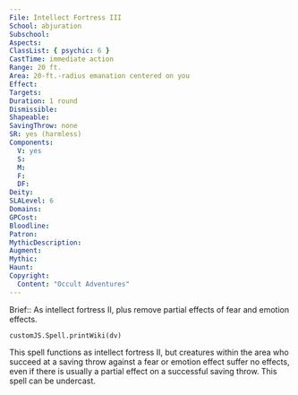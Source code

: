 ```yaml
---
File: Intellect Fortress III
School: abjuration
Subschool: 
Aspects: 
ClassList: { psychic: 6 }
CastTime: immediate action
Range: 20 ft.
Area: 20-ft.-radius emanation centered on you
Effect: 
Targets: 
Duration: 1 round
Dismissible: 
Shapeable: 
SavingThrow: none
SR: yes (harmless)
Components:
  V: yes
  S: 
  M: 
  F: 
  DF: 
Deity: 
SLALevel: 6
Domains: 
GPCost: 
Bloodline: 
Patron: 
MythicDescription: 
Augment: 
Mythic: 
Haunt: 
Copyright:
  Content: "Occult Adventures"
---
```

Brief:: As intellect fortress II, plus remove partial effects of fear and emotion effects.

```dataviewjs
customJS.Spell.printWiki(dv)
```

This spell functions as intellect fortress II, but creatures within the area who succeed at a saving throw against a fear or emotion effect suffer no effects, even if there is usually a partial effect on a successful saving throw. This spell can be undercast.
